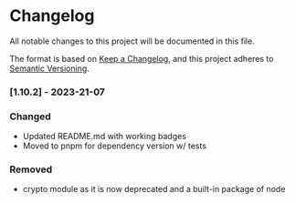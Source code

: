# Changelog

All notable changes to this project will be documented in this file.

The format is based on [Keep a Changelog](https://keepachangelog.com/en/1.0.0/),
and this project adheres to [Semantic Versioning](https://semver.org/spec/v2.0.0.html).

### [1.10.2] - 2023-21-07

### Changed
- Updated README.md with working badges
- Moved to pnpm for dependency version w/ tests

### Removed

- crypto module as it is now deprecated and a built-in package of node
